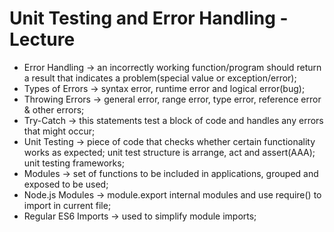 # Unit Testing and Error Handling - Lecture

- Error Handling -> an incorrectly working function/program should return a result that indicates a problem(special value or exception/error);
- Types of Errors -> syntax error, runtime error and logical error(bug);
- Throwing Errors -> general error, range error, type error, reference error & other errors;
- Try-Catch -> this statements test a block of code and handles any errors that might occur;
- Unit Testing -> piece of code that checks whether certain functionality works as expected; unit test structure is arrange, act and assert(AAA); unit testing frameworks;
- Modules -> set of functions to be included in applications, grouped and exposed to be used;
- Node.js Modules -> module.export internal modules and use require() to import in current file;
- Regular ES6 Imports -> used to simplify module imports;
